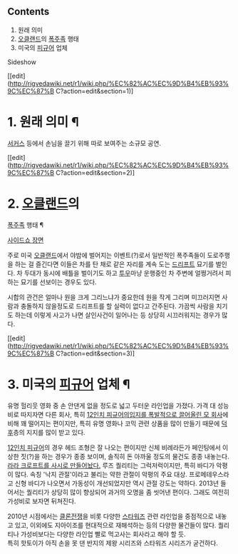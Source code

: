 ## Contents

    

1. 원래 의미 
2. [오클랜드](%EC%98%A4%ED%81%B4%EB%9E%9C%EB%93%9C.md)의 [폭주족](%ED%8F%AD%EC%A3%BC%EC%A1%B1.md) 행태 
3. 미국의 [피규어](%ED%94%BC%EA%B7%9C%EC%96%B4.md) 업체 

Sideshow

[[edit](http://rigvedawiki.net/r1/wiki.php/%EC%82%AC%EC%9D%B4%EB%93%9C%EC%87%B
C?action=edit&section=1)]

# 1. 원래 의미 ¶

[서커스](%EC%84%9C%EC%BB%A4%EC%8A%A4.md) 등에서 손님을 끌기 위해 따로 보여주는 소규모 공연.

  

[[edit](http://rigvedawiki.net/r1/wiki.php/%EC%82%AC%EC%9D%B4%EB%93%9C%EC%87%B
C?action=edit&section=2)]

# 2. [오클랜드](%EC%98%A4%ED%81%B4%EB%9E%9C%EB%93%9C.md)의
[폭주족](%ED%8F%AD%EC%A3%BC%EC%A1%B1.md) 행태 ¶

[사이드쇼 장면](http://www.youtube.com/watch?v=qZS6vFghUU4)

  

주로 미국 [오클랜드](%EC%98%A4%ED%81%B4%EB%9E%9C%EB%93%9C.md)에서 야밤에 벌어지는 이벤트(?)로서
일반적인 폭주족들이 도로주행을 하는 걸 즐긴다면 이들은 차를 탄 채로 같은 자리를 계속 도는
[드리프트](%EB%93%9C%EB%A6%AC%ED%94%84%ED%8A%B8.md) 묘기를 벌인다. 차 두대가 동시에 배틀을 벌이기도
하고 [투우](%ED%88%AC%EC%9A%B0.md)마냥 운행중인 차 주변에 얼쩡거려서 피하는 묘기를 선보이는 경우도 있다.

  

시합의 관건은 얼마나 원을 크게 그리느냐가 중요한데 원을 작게 그리며 미끄러지면 사람과 충돌하지 않을정도로 드리프트를 할 실력이 없다고
간주된다. 가끔씩 사람을 치기도 하는데 이렇게 사고가 나면 살인사건이 일어나는 등 상당히 시끄러워지는 경우가 많다.

  

[[edit](http://rigvedawiki.net/r1/wiki.php/%EC%82%AC%EC%9D%B4%EB%93%9C%EC%87%B
C?action=edit&section=3)]

# 3. 미국의 [피규어](%ED%94%BC%EA%B7%9C%EC%96%B4.md) 업체 ¶

유명 헐리웃 영화 중 손 안댄게 없을 정도로 넓고 두터운 라인업을 가졌다. 가격 대 성능비로 따지자면 다른 회사, 특히 [12인치 피규어의입지를 폭발적으로 끌어올린 모 회사](%ED%95%AB%ED%86%A0%EC%9D%B4.md)에 비해 꽤 떨어지는 편이지만, 특히 유명
영화나 코믹 관련 상품을 많이 만들기 때문에 [덕후](%EB%8D%95%ED%9B%84.md)층의 지지를 많이 받고 있다.

  

[12인치 피규어](12%EC%9D%B8%EC%B9%98%20%ED%94%BC%EA%B7%9C%EC%96%B4.md)의 경우 헤드
조형은 잘 나오는 편이지만 신체 비례라든가 페인팅에서 이상한 짓(?)을 하는 경우가 종종 보이며, 솔직히 돈 아까울 정도의 물건도 종종
내놓는다. [라라 크로프트를 사시로 만들어놨다.](http://www.oafe.net/artemis/sideshowtrl.php) 루즈
퀄리티는 그럭저럭이지만, 특히 바디가 악평이 많다. 속칭 '낙지 관절'이라고 불리는 약한 관절이 악평의 주요 대상. 프로메테우스라고 신형
바디가 나오면서 가동성이 개선되었지만 역시 관절 강도는 약하다. 2013년 들어서는 퀄리티가 상당히 많이 향상되어 과거의 오명을 좀 씻어낸
편이다. 그래도 여전히 가성비로 보자면 뒤쳐진다.

  
  

2010년 시점에서는 [클론전쟁](%ED%81%B4%EB%A1%A0%EC%A0%84%EC%9F%81.md)을 비롯 다양한
[스타워즈](%EC%8A%A4%ED%83%80%EC%9B%8C%EC%A6%88.md) 관련 라인업을 중점적으로 내놓고 있고, 이외에도
지아이조를 현대적으로 재해석하는 등의 다양한 물건들이 많다. 퀄리티나 가성비보다는 다양한 라인업 빨로 먹고사는 회사라고 해야 할 듯.  
특히 핫토이가 아직 손을 못 댄 반지의 제왕 시리즈와 스타워즈 시리즈가 굳건하다.

